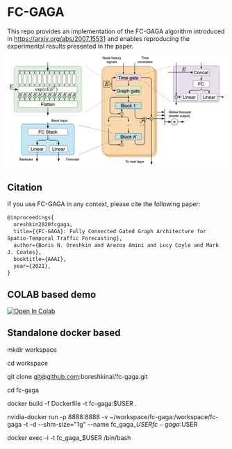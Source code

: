 # FC-GAGA

This repo provides an implementation of the FC-GAGA algorithm introduced in
https://arxiv.org/abs/2007.15531 and enables reproducing the experimental
results presented in the paper.

<p align="center">
  <img width="600"  src=./fig/model.png>
</p>

## Citation

If you use FC-GAGA in any context, please cite the following paper:

```
@inproceedings{
  oreshkin2020fcgaga,
  title={{FC-GAGA}: Fully Connected Gated Graph Architecture for Spatio-Temporal Traffic Forecasting},
  author={Boris N. Oreshkin and Arezou Amini and Lucy Coyle and Mark J. Coates},
  booktitle={AAAI},
  year={2021},
}
```

## COLAB based demo

[![Open In Colab](https://colab.research.google.com/assets/colab-badge.svg)](https://colab.research.google.com/drive/1HqmvWA-RhcXoCzpgfvUQ4NFLaEEzdeuA)

## Standalone docker based

mkdir workspace

cd workspace

git clone git@github.com:boreshkinai/fc-gaga.git   

cd fc-gaga

docker build -f Dockerfile -t fc-gaga:$USER .

nvidia-docker run -p 8888:8888 -v ~/workspace/fc-gaga:/workspace/fc-gaga -t -d --shm-size="1g" --name fc_gaga_$USER fc-gaga:$USER 

docker exec -i -t fc_gaga_$USER /bin/bash 
